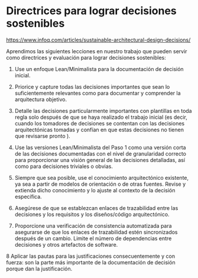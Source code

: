 # Directrices para lograr decisiones sostenibles

<https://www.infoq.com/articles/sustainable-architectural-design-decisions/>

Aprendimos las siguientes lecciones en nuestro trabajo que pueden servir como directrices y evaluación para lograr decisiones sostenibles:

1. Use un enfoque Lean/Minimalista para la documentación de decisión inicial.

2. Priorice y capture todas las decisiones importantes que sean lo suficientemente relevantes como para documentar y comprender la arquitectura objetivo.

3. Detalle las decisiones particularmente importantes con plantillas en toda regla solo después de que se haya realizado el trabajo inicial (es decir, cuando los tomadores de decisiones se contentan con las decisiones arquitectónicas tomadas y confían en que estas decisiones no tienen que revisarse pronto ).

4. Use las versiones Lean/Minimalista del Paso 1 como una versión corta de las decisiones documentadas con el nivel de granularidad correcto para proporcionar una visión general de las decisiones detalladas, así como para decisiones triviales o obvias.

5. Siempre que sea posible, use el conocimiento arquitectónico existente, ya sea a partir de modelos de orientación o de otras fuentes. Revise y extienda dicho conocimiento y lo ajuste al contexto de la decisión específica.

6. Asegúrese de que se establezcan enlaces de trazabilidad entre las decisiones y los requisitos y los diseños/código arquitectónico.

7. Proporcione una verificación de consistencia automatizada para asegurarse de que los enlaces de trazabilidad estén sincronizados después de un cambio. Limite el número de dependencias entre decisiones y otros artefactos de software.

8 Aplicar las pautas para las justificaciones consecuentemente y con fuerza: son la parte más importante de la documentación de decisión porque dan la justificación.